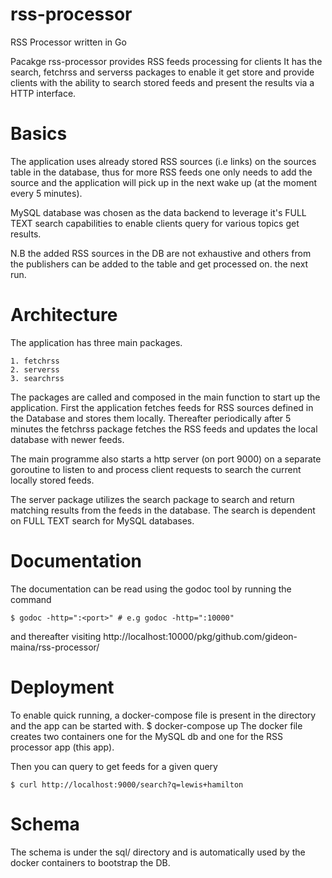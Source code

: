 # rss-processor
RSS Processor written in Go


Pacakge rss-processor provides RSS feeds processing for clients
It has the search, fetchrss and serverss packages to enable it get store and provide clients with the ability to
search stored feeds and present the results via a HTTP interface.

# Basics

The application uses already stored RSS sources (i.e links) on the sources table in the database, thus for more RSS feeds one only needs to add the source and the application will pick up in the next wake up (at the moment every 5 minutes).

MySQL database was chosen as the data backend to leverage it's FULL TEXT search capabilities to enable clients query for various topics get results.

N.B the added RSS sources in the DB are not exhaustive and others from the publishers can be added to the table and get processed on.
the next run.

# Architecture

The application has three main packages.

    1. fetchrss
    2. serverss
    3. searchrss
    
The packages are called and composed in the main function to start up the application.
First the application fetches feeds for RSS sources defined in the Database and stores them locally.
Thereafter periodically after 5 minutes the fetchrss package fetches the RSS feeds and updates the local database with newer feeds.

The main programme also starts a http server (on port 9000) on a separate goroutine to listen to and process client requests to search the current locally stored feeds.

The server package utilizes the search package to search and return matching results from the feeds in the database. The search is dependent on FULL TEXT search for MySQL databases.

# Documentation

The documentation can be read using the godoc tool by running the command

    $ godoc -http=":<port>" # e.g godoc -http=":10000"
and thereafter visiting
    http://localhost:10000/pkg/github.com/gideon-maina/rss-processor/

# Deployment

To enable quick running, a docker-compose file is present in the directory and the app can be started with.
    $ docker-compose up
The docker file creates two containers one for the MySQL db and one for the RSS processor app (this app).

Then you can  query to get feeds for a given query
    
    $ curl http://localhost:9000/search?q=lewis+hamilton

# Schema

The schema is under the sql/ directory and is automatically used by the docker containers to bootstrap the DB.

